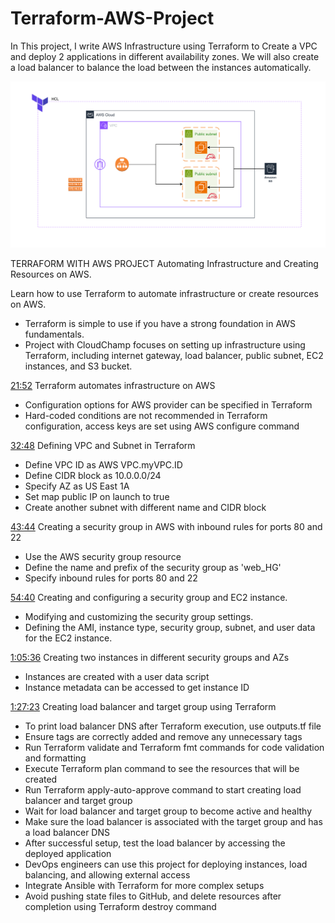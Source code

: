 # Terraform-AWS-Project

In This project, I write AWS Infrastructure using Terraform to Create a VPC and deploy 2 applications in different availability zones. We will also create a load balancer to balance the load between the instances automatically.


![Alt text](Assets/TerraformInfrastructureDiagram.png)


TERRAFORM WITH AWS PROJECT
Automating Infrastructure and Creating Resources on AWS.

Learn how to use Terraform to automate infrastructure or create resources on AWS.
- Terraform is simple to use if you have a strong foundation in AWS fundamentals.
- Project with CloudChamp focuses on setting up infrastructure using Terraform, including internet gateway, load balancer, public subnet, EC2 instances, and S3 bucket.

[21:52]([21:52](https://www.youtube.com/watch?v=Koabqyopqns&t=1312)) Terraform automates infrastructure on AWS
- Configuration options for AWS provider can be specified in Terraform
- Hard-coded conditions are not recommended in Terraform configuration, access keys are set using AWS configure command

[32:48]([32:48](https://www.youtube.com/watch?v=Koabqyopqns&t=1968)) Defining VPC and Subnet in Terraform
- Define VPC ID as AWS VPC.myVPC.ID
- Define CIDR block as 10.0.0.0/24
- Specify AZ as US East 1A
- Set map public IP on launch to true
- Create another subnet with different name and CIDR block

[43:44]([43:44](https://www.youtube.com/watch?v=Koabqyopqns&t=2624)) Creating a security group in AWS with inbound rules for ports 80 and 22
- Use the AWS security group resource
- Define the name and prefix of the security group as 'web_HG'
- Specify inbound rules for ports 80 and 22

[54:40]([54:40](https://www.youtube.com/watch?v=Koabqyopqns&t=3280)) Creating and configuring a security group and EC2 instance.
- Modifying and customizing the security group settings.
- Defining the AMI, instance type, security group, subnet, and user data for the EC2 instance.

[1:05:36]([1:05:36](https://www.youtube.com/watch?v=Koabqyopqns&t=3936)) Creating two instances in different security groups and AZs
- Instances are created with a user data script
- Instance metadata can be accessed to get instance ID

[1:27:23]([1:27:23](https://www.youtube.com/watch?v=Koabqyopqns&t=5243)) Creating load balancer and target group using Terraform
- To print load balancer DNS after Terraform execution, use outputs.tf file
- Ensure tags are correctly added and remove any unnecessary tags
- Run Terraform validate and Terraform fmt commands for code validation and formatting
- Execute Terraform plan command to see the resources that will be created
- Run Terraform apply-auto-approve command to start creating load balancer and target group
- Wait for load balancer and target group to become active and healthy
- Make sure the load balancer is associated with the target group and has a load balancer DNS
- After successful setup, test the load balancer by accessing the deployed application
- DevOps engineers can use this project for deploying instances, load balancing, and allowing external access
- Integrate Ansible with Terraform for more complex setups
- Avoid pushing state files to GitHub, and delete resources after completion using Terraform destroy command
